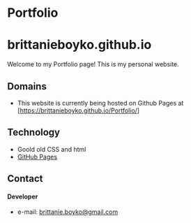 # Portfolio
brittanieboyko.github.io
======
Welcome to my Portfolio page! This is my personal website.


## Domains
* This website is currently being hosted on Github Pages at [https://brittanieboyko.github.io/Portfolio/]


## Technology
* Goold old CSS and html
* [GitHub Pages](http://pages.github.com/)

## Contact
#### Developer
* e-mail: brittanie.boyko@gmail.com
